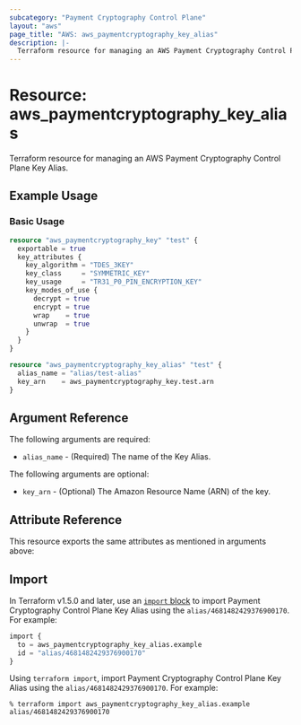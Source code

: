 ```yaml
---
subcategory: "Payment Cryptography Control Plane"
layout: "aws"
page_title: "AWS: aws_paymentcryptography_key_alias"
description: |-
  Terraform resource for managing an AWS Payment Cryptography Control Plane Key Alias.
---
```

# Resource: aws_paymentcryptography_key_alias

Terraform resource for managing an AWS Payment Cryptography Control Plane Key Alias.

## Example Usage

### Basic Usage

```terraform
resource "aws_paymentcryptography_key" "test" {
  exportable = true
  key_attributes {
    key_algorithm = "TDES_3KEY"
    key_class     = "SYMMETRIC_KEY"
    key_usage     = "TR31_P0_PIN_ENCRYPTION_KEY"
    key_modes_of_use {
      decrypt = true
      encrypt = true
      wrap    = true
      unwrap  = true
    }
  }
}

resource "aws_paymentcryptography_key_alias" "test" {
  alias_name = "alias/test-alias"
  key_arn    = aws_paymentcryptography_key.test.arn
}
```

## Argument Reference

The following arguments are required:

* `alias_name` - (Required) The name of the Key Alias.

The following arguments are optional:

* `key_arn` - (Optional) The Amazon Resource Name (ARN) of the key.

## Attribute Reference

This resource exports the same attributes as mentioned in arguments above:

## Import

In Terraform v1.5.0 and later, use an [`import` block](https://developer.hashicorp.com/terraform/language/import) to import Payment Cryptography Control Plane Key Alias using the `alias/4681482429376900170`. For example:

```terraform
import {
  to = aws_paymentcryptography_key_alias.example
  id = "alias/4681482429376900170"
}
```

Using `terraform import`, import Payment Cryptography Control Plane Key Alias using the `alias/4681482429376900170`. For example:

```console
% terraform import aws_paymentcryptography_key_alias.example alias/4681482429376900170
```
